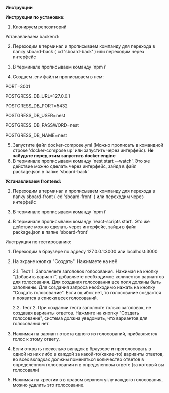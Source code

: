 **Инструкции**

**Инструкция по установке:** 

1. Клонируем репозиторий
   
Устанавливаем backend:

2. Переходим в терминал и прописываем компанду для перехода в папку sboard-back ( cd 'sboard-back' ) или переходим через интерфейс
   
3. В терминале прописываем команду 'npm i'
   
4. Создаем .env файл и прописываем в нем:

PORT=3001

POSTGRESS_DB_URL=127.0.0.1

POSTGRESS_DB_PORT=5432

POSTGRESS_DB_USER=nest

POSTGRESS_DB_PASSWORD=nest

POSTGRESS_DB_NAME=nest

5. Запустите файл docker-compose.yml (Можно прописать в командной строке 'docker-compose up' или запустить через интерфейс). **Не забудьте перед этим запустить docker engine** 
6. В терминале прописываем команду 'nest start --watch'. Это же действие можно сделать через интерфейс, зайдя в файл package.json в папке 'sboard-back'

**Устанавливаем frontend:**

2. Переходим в терминал и прописываем компанду для перехода в папку sboard-front ( cd 'sboard-front' ) или переходим через интерфейс
   
3. В терминале прописываем команду 'npm i'

4. В терминале прописываем команду 'react-scripts start'. Это же действие можно сделать через интерфейс, зайдя в файл package.json в папке 'sboard-front'

Инструкция по тестированию: 
1. Переходим в браузере по адресу 127.0.0.1:3000 или localhost:3000

2. На экране кнопка "Создать". Нажимаете на неё
   
    2.1. Тест 1. Заполняете заголовок голосования. Нажимая на кнопку "Добавить вариант", добавляете необходимое количество вариантов для голосования. Для создания голосования все поля должны быть заполнены. Для создания запроса необходимо нажать на кнопку "Создать голосование". Если ошибок нет, то голосование создастся и появится в списки всех голосований.
   
    2.2. Тест 2. При создании теста заполните только заголовок, не создавая варианты ответов. Нажмите на кнопку "Создать голосование", система должна уведомить, что вариантов для голосования нет.

4. Нажимая на вариант ответа одного из голосований, прибавляется голос к этому ответу.

5. Если открыть несколько вкладок в браузере и проголосовать в одной из них либо в каждой за какой-то(какие-то) варианты ответов, во всех вкладках должны поменяться количество ответов в определенном голосовании и в определенном ответе (за который вы голосовали)
6. Нажимая на крестик в в правом верхнем углу каждого голосования, можно удалить это голосование.
